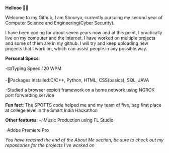 **Hellooo 👋👋**

Welcome to my Github, I am Shourya, currently pursuing my second year of Computer Science and Engineering(Cyber Security).

I have been coding for about seven years now and at this point, I practically live on my computer and the internet. I have worked on multiple projects and some of them are in my github. I will try and keep uploading new projects that I work on, which can assist people in any possible way.

**Personal Specs**:

  -⌨️Typing Speed:120 WPM
  
  -👾Packages installed:C/C++, Python, HTML, CSS(basics),  SQL, JAVA
  
  -Studied a browser exploit framework on a home network using NGROK port forwarding service

**Fun fact**: The SPOTTS code helped me and my team of five, bag first place at college level in the Smart India Hackathon

**Other features**:
  -🎶Music Production using FL Studio

  -Adobe Premiere Pro

_You have reached the end of the About Me section, be sure to check out my repositories for the projects I've worked on_
